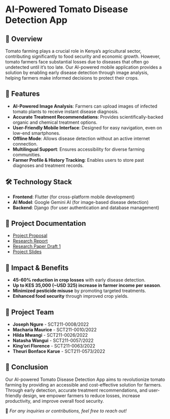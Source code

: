 # AI-Powered Tomato Disease Detection App

## 📌 Overview
Tomato farming plays a crucial role in Kenya’s agricultural sector, contributing significantly to food security and economic growth. However, tomato farmers face substantial losses due to diseases that often go undetected until it’s too late. Our AI-powered mobile application provides a solution by enabling early disease detection through image analysis, helping farmers make informed decisions to protect their crops.

## 🚀 Features
- **AI-Powered Image Analysis**: Farmers can upload images of infected tomato plants to receive instant disease diagnosis.
- **Accurate Treatment Recommendations**: Provides scientifically-backed organic and chemical treatment options.
- **User-Friendly Mobile Interface**: Designed for easy navigation, even on low-end smartphones.
- **Offline Mode**: Allows disease detection without an active internet connection.
- **Multilingual Support**: Ensures accessibility for diverse farming communities.
- **Farmer Profile & History Tracking**: Enables users to store past diagnoses and treatment records.

## 🛠 Technology Stack
- **Frontend**: Flutter (for cross-platform mobile development)
- **AI Model**: Google Gemini AI (for image-based disease detection)
- **Backend**: Django (for user authentication and database management)

## 📂 Project Documentation
- [Project Proposal](./ProjectProposal.pdf)  
- [Research Report](./ResearchReport.pdf)
- [Research Paper Draft 1](./ResearchPaper(draft1).pdf)
- [Project Slides](https://www.canva.com/design/DAGfkevN5lE/2SVSEMBrHREWcgedsnTR8Q/edit?utm_content=DAGfkevN5lE&utm_campaign=designshare&utm_medium=link2&utm_source=sharebutton)

## 🎯 Impact & Benefits
- **45-60% reduction in crop losses** with early disease detection.
- **Up to KES 35,000 (~USD 325) increase in farmer income per season**.
- **Minimized pesticide misuse** by promoting targeted treatments.
- **Enhanced food security** through improved crop yields.

## 👥 Project Team
- **Joseph Ngure** - SCT211-0008/2022  
- **Macharia Maurice** - SCT211-0010/2022  
- **Hilda Mwangi** - SCT211-0026/2022  
- **Natasha Wangui** - SCT211-0057/2022  
- **King’ori Florence** - SCT211-0063/2022  
- **Theuri Bonface Karue** - SCT211-0573/2022  

## 📌 Conclusion
Our AI-powered Tomato Disease Detection App aims to revolutionize tomato farming by providing an accessible and cost-effective solution for farmers. Through early detection, accurate treatment recommendations, and user-friendly design, we empower farmers to reduce losses, increase productivity, and improve overall food security.

📢 _For any inquiries or contributions, feel free to reach out!_


